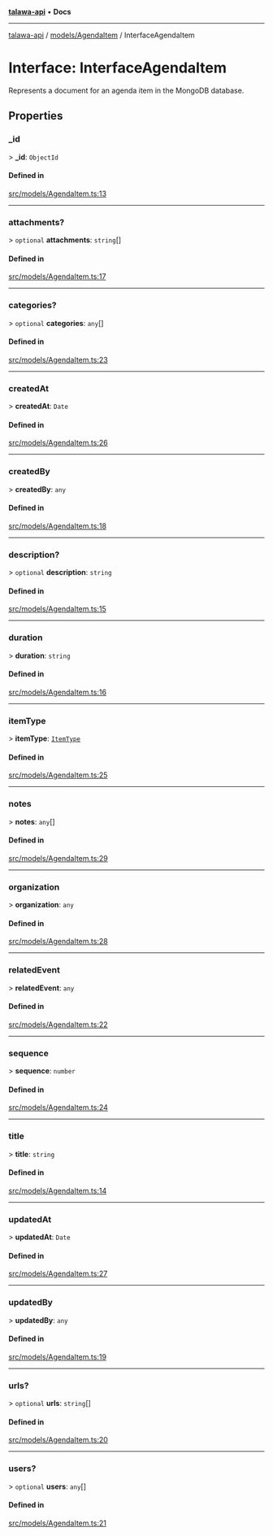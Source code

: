 [**talawa-api**](../../../README.md) • **Docs**

***

[talawa-api](../../../modules.md) / [models/AgendaItem](../README.md) / InterfaceAgendaItem

# Interface: InterfaceAgendaItem

Represents a document for an agenda item in the MongoDB database.

## Properties

### \_id

\> **\_id**: `ObjectId`

#### Defined in

[src/models/AgendaItem.ts:13](https://github.com/PalisadoesFoundation/talawa-api/blob/0e711c6a6b57f55ab5776fc9c8edfc5ebc0b3d70/src/models/AgendaItem.ts#L13)

***

### attachments?

\> `optional` **attachments**: `string`[]

#### Defined in

[src/models/AgendaItem.ts:17](https://github.com/PalisadoesFoundation/talawa-api/blob/0e711c6a6b57f55ab5776fc9c8edfc5ebc0b3d70/src/models/AgendaItem.ts#L17)

***

### categories?

\> `optional` **categories**: `any`[]

#### Defined in

[src/models/AgendaItem.ts:23](https://github.com/PalisadoesFoundation/talawa-api/blob/0e711c6a6b57f55ab5776fc9c8edfc5ebc0b3d70/src/models/AgendaItem.ts#L23)

***

### createdAt

\> **createdAt**: `Date`

#### Defined in

[src/models/AgendaItem.ts:26](https://github.com/PalisadoesFoundation/talawa-api/blob/0e711c6a6b57f55ab5776fc9c8edfc5ebc0b3d70/src/models/AgendaItem.ts#L26)

***

### createdBy

\> **createdBy**: `any`

#### Defined in

[src/models/AgendaItem.ts:18](https://github.com/PalisadoesFoundation/talawa-api/blob/0e711c6a6b57f55ab5776fc9c8edfc5ebc0b3d70/src/models/AgendaItem.ts#L18)

***

### description?

\> `optional` **description**: `string`

#### Defined in

[src/models/AgendaItem.ts:15](https://github.com/PalisadoesFoundation/talawa-api/blob/0e711c6a6b57f55ab5776fc9c8edfc5ebc0b3d70/src/models/AgendaItem.ts#L15)

***

### duration

\> **duration**: `string`

#### Defined in

[src/models/AgendaItem.ts:16](https://github.com/PalisadoesFoundation/talawa-api/blob/0e711c6a6b57f55ab5776fc9c8edfc5ebc0b3d70/src/models/AgendaItem.ts#L16)

***

### itemType

\> **itemType**: [`ItemType`](../enumerations/ItemType.md)

#### Defined in

[src/models/AgendaItem.ts:25](https://github.com/PalisadoesFoundation/talawa-api/blob/0e711c6a6b57f55ab5776fc9c8edfc5ebc0b3d70/src/models/AgendaItem.ts#L25)

***

### notes

\> **notes**: `any`[]

#### Defined in

[src/models/AgendaItem.ts:29](https://github.com/PalisadoesFoundation/talawa-api/blob/0e711c6a6b57f55ab5776fc9c8edfc5ebc0b3d70/src/models/AgendaItem.ts#L29)

***

### organization

\> **organization**: `any`

#### Defined in

[src/models/AgendaItem.ts:28](https://github.com/PalisadoesFoundation/talawa-api/blob/0e711c6a6b57f55ab5776fc9c8edfc5ebc0b3d70/src/models/AgendaItem.ts#L28)

***

### relatedEvent

\> **relatedEvent**: `any`

#### Defined in

[src/models/AgendaItem.ts:22](https://github.com/PalisadoesFoundation/talawa-api/blob/0e711c6a6b57f55ab5776fc9c8edfc5ebc0b3d70/src/models/AgendaItem.ts#L22)

***

### sequence

\> **sequence**: `number`

#### Defined in

[src/models/AgendaItem.ts:24](https://github.com/PalisadoesFoundation/talawa-api/blob/0e711c6a6b57f55ab5776fc9c8edfc5ebc0b3d70/src/models/AgendaItem.ts#L24)

***

### title

\> **title**: `string`

#### Defined in

[src/models/AgendaItem.ts:14](https://github.com/PalisadoesFoundation/talawa-api/blob/0e711c6a6b57f55ab5776fc9c8edfc5ebc0b3d70/src/models/AgendaItem.ts#L14)

***

### updatedAt

\> **updatedAt**: `Date`

#### Defined in

[src/models/AgendaItem.ts:27](https://github.com/PalisadoesFoundation/talawa-api/blob/0e711c6a6b57f55ab5776fc9c8edfc5ebc0b3d70/src/models/AgendaItem.ts#L27)

***

### updatedBy

\> **updatedBy**: `any`

#### Defined in

[src/models/AgendaItem.ts:19](https://github.com/PalisadoesFoundation/talawa-api/blob/0e711c6a6b57f55ab5776fc9c8edfc5ebc0b3d70/src/models/AgendaItem.ts#L19)

***

### urls?

\> `optional` **urls**: `string`[]

#### Defined in

[src/models/AgendaItem.ts:20](https://github.com/PalisadoesFoundation/talawa-api/blob/0e711c6a6b57f55ab5776fc9c8edfc5ebc0b3d70/src/models/AgendaItem.ts#L20)

***

### users?

\> `optional` **users**: `any`[]

#### Defined in

[src/models/AgendaItem.ts:21](https://github.com/PalisadoesFoundation/talawa-api/blob/0e711c6a6b57f55ab5776fc9c8edfc5ebc0b3d70/src/models/AgendaItem.ts#L21)
